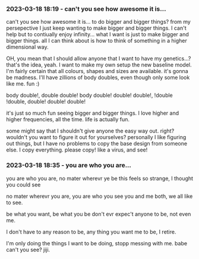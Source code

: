 ### 2023-03-18 18:19 - can't you see how awesome it is...

can't you see how awesome it is...
to do bigger and bigger things?
from my persepective I just keep wanting to make bigger and bigger things. I can't help but to contiually enjoy infinity... what I want is just to make bigger and bigger things. all I can think about is how to think of something in a higher dimensional way.

OH, you mean that I should allow anyone that I want to have my genetics...? that's the idea, yeah. I want to make my own setup the new baseline model. I'm fairly certain that all colours, shapes and sizes are available. it's gonna be madness. I'll have zillions of body doubles, even though only some look like me. fun :)

body double!, double double!
body double! double! double!, !double !double,
double! double! double!

it's just so much fun seeing bigger and bigger things.
I love higher and higher frequencies, all the time.
life is actually fun.

some might say that I shouldn't give anyone the easy way out. right? wouldn't you want to figure it out for yourselves? personally I like figuring out things, but I have no problems to copy the base design from someone else. I copy everything. please copy! like a virus, and see!

### 2023-03-18 18:35 - you are who you are...

you are who you are,
no mater wherevr ye be
this feels so strange,
I thought you could see

no mater wherevr you are,
you are who you see
you and me both,
we all like to see.

be what you want, be what you be
don't evr expec't anyone to be,
not even me.

I don't have to any reason to be,
any thing you want me to be,
I retire.

I'm only doing the things I want to be doing,
stopp messing with me. babe can't you see? jiji.
